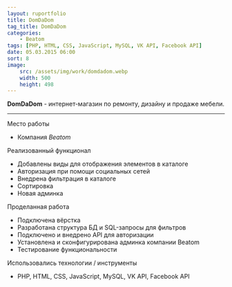 ```yaml
---
layout: ruportfolio
title: DomDaDom
tag_title: DomDaDom
categories:
    - Beatom
tags: [PHP, HTML, CSS, JavaScript, MySQL, VK API, Facebook API]
date: 05.03.2015 06:00
sort: 8
image: 
    src: /assets/img/work/domdadom.webp 
    width: 500
    height: 498
---
```


**DomDaDom** - интернет-магазин по ремонту, дизайну и продаже мебели.

---

Место работы

* Компания _Beatom_

Реализованный функционал

* Добавлены виды для отображения элементов в каталоге
* Авторизация при помощи социальных сетей
* Внедрена фильтрация в каталоге
* Сортировка
* Новая админка

Проделанная работа

* Подключена вёрстка
* Разработана структура БД и SQL-запросы для фильтров
* Подключено и внедрено API для авторизации
* Установлена и сконфигурирована админка компании Beatom
* Тестирование функциональности

Использовались технологии / инструменты

* PHP, HTML, CSS, JavaScript, MySQL, VK API, Facebook API
